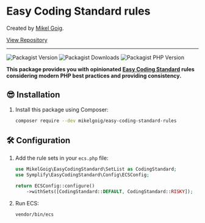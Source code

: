 <h1>
    Easy Coding Standard rules
</h1>

<p>
Created by <a href="https://mikelgoig.com">Mikel Goig</a>.
</p>

<p>
    <a href="https://github.com/mikelgoig/easy-coding-standard-rules">
        View Repository
    </a>
</p>

---

![Packagist Version](https://img.shields.io/packagist/v/mikelgoig/easy-coding-standard-rules)
![Packagist Downloads](https://img.shields.io/packagist/dt/mikelgoig/easy-coding-standard-rules)
![Packagist PHP Version](https://img.shields.io/packagist/dependency-v/mikelgoig/easy-coding-standard-rules/php)

**This package provides you with
opinionated [Easy Coding Standard](https://github.com/easy-coding-standard/easy-coding-standard) rules considering
modern PHP best practices and providing consistency.**

## 😎 Installation

1. Install this package using Composer:

    ```bash
    composer require --dev mikelgoig/easy-coding-standard-rules
    ```

## 🛠️ Configuration

1. Add the rule sets in your `ecs.php` file:

    ```php
    use MikelGoig\EasyCodingStandard\SetList as CodingStandard;
    use Symplify\EasyCodingStandard\Config\ECSConfig;
    
    return ECSConfig::configure()
        ->withSets([CodingStandard::DEFAULT, CodingStandard::RISKY]);
    ```

2. Run ECS:

    ```bash
    vendor/bin/ecs
    ```
